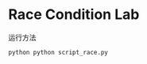 # Race Condition Lab

<!-- # script_race.py和race 文件在同一目录下，运行 python script_race.py -->

运行方法

```shell
python python script_race.py
```